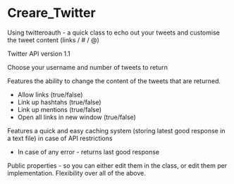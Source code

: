 Creare_Twitter
==============

Using twitteroauth - a quick class to echo out your tweets and customise the tweet content (links / # / @)

Twitter API version 1.1

Choose your username and number of tweets to return

Features the ability to change the content of the tweets that are returned.

- Allow links (true/false)
- Link up hashtahs (true/false)
- Link up mentions (true/false)
- Open all links in new window (true/false)

Features a quick and easy caching system (storing latest good response in a text file) in case of API restrictions

- In case of any error - returns last good response

Public properties - so you can either edit them in the class, or edit them per implementation. Flexibility over all of the above.
